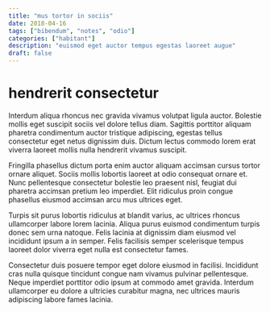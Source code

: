 ```yaml
---
title: "mus tortor in sociis"
date: 2018-04-16
tags: ["bibendum", "notes", "odio"]
categories: ["habitant"]
description: "euismod eget auctor tempus egestas laoreet augue"
draft: false
---
```


# hendrerit consectetur

Interdum aliqua rhoncus nec gravida vivamus volutpat ligula auctor. Bolestie mollis eget suscipit sociis vel dolore tellus diam. Sagittis porttitor aliquam pharetra condimentum auctor tristique adipiscing, egestas tellus consectetur eget netus dignissim duis. Dictum lectus commodo lorem erat viverra laoreet mollis nulla hendrerit vivamus suscipit.

Fringilla phasellus dictum porta enim auctor aliquam accimsan cursus tortor ornare aliquet. Sociis mollis lobortis laoreet at odio consequat ornare et. Nunc pellentesque consectetur bolestie leo praesent nisl, feugiat dui pharetra accimsan pretium leo imperdiet. Elit ridiculus proin congue phasellus eiusmod accimsan arcu mus ultrices eget.

Turpis sit purus lobortis ridiculus at blandit varius, ac ultrices rhoncus ullamcorper labore lorem lacinia. Aliqua purus euismod condimentum turpis donec sem urna natoque. Felis lacinia at dignissim diam eiusmod vel incididunt ipsum a in semper. Felis facilisis semper scelerisque tempus laoreet dolor viverra eget nulla est consectetur fames.

Consectetur duis posuere tempor eget dolore eiusmod in facilisi. Incididunt cras nulla quisque tincidunt congue nam vivamus pulvinar pellentesque. Neque imperdiet porttitor odio ipsum at commodo amet gravida. Interdum ullamcorper eu dolore a ultricies curabitur magna, nec ultrices mauris adipiscing labore fames lacinia.